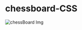 ﻿# chessboard-CSS
![chessBoard Img](https://github.com/me-sonukumar/chessboard-CSS/assets/84267922/c3f42950-1cd9-4045-b0d3-3c0b2daae6cb)
